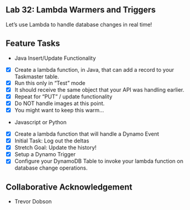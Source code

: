 ## Lab 32: Lambda Warmers and Triggers
Let’s use Lambda to handle database changes in real time!

## Feature Tasks
* Java Insert/Update Functionality
- [x] Create a lambda function, in Java, that can add a record to your Taskmaster table.
- [x] Run this only in “Test” mode
- [x] It should receive the same object that your API was handling earlier.
- [x] Repeat for “PUT” / update functionality
- [x] Do NOT handle images at this point.
- [x] You might want to keep this warm…

* Javascript or Python
- [x] Create a lambda function that will handle a Dynamo Event
- [x] Initial Task: Log out the deltas
- [x] Stretch Goal: Update the history!
- [x] Setup a Dynamo Trigger
- [x] Configure your DynamoDB Table to invoke your lambda function on database change operations.

## Collaborative Acknowledgement 
* Trevor Dobson